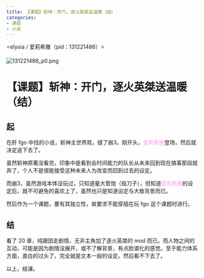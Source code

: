 ```yaml
---
title: 【课题】斩神：开门，逐火英桀送温暖（结）
categories:
- 课题
- 小说
---
```


⭐elysia / 爱莉希雅（pid：131221486）⭐

![131221486_p0.png](https://byyw-oss1.oss-cn-hangzhou.aliyuncs.com/img/2025/08/28-dbd2d5f4217df1fd8e437f9d8812254b-131221486_p0.png.webp)

# 【课题】斩神：开门，逐火英桀送温暖（结）

## 起

在肝 fgo  中找的小说，斩神主世界观，缝了崩3。刚开头，<font color="#FF9AFC">爱莉希雅</font>登场，然后就决定追下去了。

虽然斩神原著没看完，印象中是看到会时间能力的队长从未来回到现在搞事那段就弃了，个人不是很能接受这种未来人为改变而回到过去的设定。

而崩3，虽然游戏本体没玩过，只知道量大管饱（指刀子），但知道<font color="#FF9AFC">爱莉希雅</font>的设定后，就不可避免的喜欢上了，虽然也只是知道设定与大致背景而已。

然后作为一个课题，要有其独立性，故要求不能穿插在玩 fgo 这个课题时进行。

## 结

看了 20 章，纯跟团走剧情，无非主角加了逐火英桀的 mod 而已。而人物之间的互动，可能是因为剧情没展开，或不了解背景，有点脸谱化的感觉。至于能力体系方面，直白的过头了，完全就是文本一般的设定。然后看不下去了。

以上，结课。

